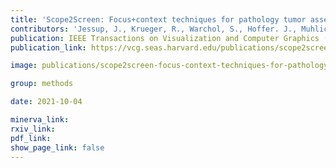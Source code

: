 ```yaml
---
title: 'Scope2Screen: Focus+context techniques for pathology tumor assessment in multivariate image data.'
contributors: 'Jessup, J., Krueger, R., Warchol, S., Hoffer. J., Muhlich, J.L., Ritch, C.C., Gaglia, G., Coy, S., Chen Y.-A., Lin J-.R., Santagata, S., Sorger, P.K., & Pfister, H. (2021).'
publication: IEEE Transactions on Visualization and Computer Graphics (IEEE VIS)
publication_link: https://vcg.seas.harvard.edu/publications/scope2screen

image: publications/scope2screen-focus-context-techniques-for-pathology-tumor-assessment-in-multivariate-image-data.PNG

group: methods

date: 2021-10-04

minerva_link:
rxiv_link:
pdf_link:
show_page_link: false
---
```

